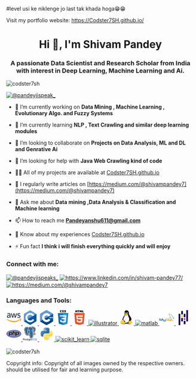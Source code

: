 #level usi ke niklenge jo last tak khada hoga😁😁

Visit my portfolio website: https://Codster7SH.github.io/

<h1 align="center">Hi 👋, I'm Shivam Pandey</h1>
<h3 align="center">A passionate Data Scientist and Research Scholar from India with interest in Deep Learning, Machine Learning and Ai.</h3>

<p align="left"> <img src="https://komarev.com/ghpvc/?username=codster7sh&label=Profile%20views&color=0e75b6&style=flat" alt="codster7sh" /> </p>

<p align="left"> <a href="https://twitter.com/@pandeyjispeaks_" target="blank"><img src="https://img.shields.io/twitter/follow/@pandeyjispeaks_?logo=twitter&style=for-the-badge" alt="@pandeyjispeak_" /></a> </p>

- 🔭 I’m currently working on **Data Mining , Machine Learning , Evolutionary Algo. and Fuzzy Systems**

- 🌱 I’m currently learning **NLP , Text Crawling and similar deep learning modules**

- 👯 I’m looking to collaborate on **Projects on Data Analysis, ML and DL and Genrative Ai**

- 🤝 I’m looking for help with **Java Web Crawling kind of code**

- 👨‍💻 All of my projects are available at [Codster7SH.github.io](Codster7SH.github.io)

- 📝 I regularly write articles on [https://medium.com/@shivampandey7](https://medium.com/@shivampandey7)

- 💬 Ask me about **Data mining ,Data Analysis & Classification and Machine learning**

- 📫 How to reach me **Pandeyanshu611@gmail.com**

- 📄 Know about my experiences [Codster7SH.github.io](Codster7SH.github.io)

- ⚡ Fun fact **I think i will finish everything quickly and will enjoy**

<h3 align="left">Connect with me:</h3>
<p align="left">
<a href="https://twitter.com/@pandeyjispeaks_" target="blank"><img align="center" src="https://raw.githubusercontent.com/rahuldkjain/github-profile-readme-generator/master/src/images/icons/Social/twitter.svg" alt="@pandeyjispeaks_" height="30" width="40" /></a>
<a href="https://linkedin.com/in/https://www.linkedin.com/in/shivam-pandey77/" target="blank"><img align="center" src="https://raw.githubusercontent.com/rahuldkjain/github-profile-readme-generator/master/src/images/icons/Social/linked-in-alt.svg" alt="https://www.linkedin.com/in/shivam-pandey77/" height="30" width="40" /></a>
<a href="https://medium.com/https://medium.com/@shivampandey7" target="blank"><img align="center" src="https://raw.githubusercontent.com/rahuldkjain/github-profile-readme-generator/master/src/images/icons/Social/medium.svg" alt="https://medium.com/@shivampandey7" height="30" width="40" /></a>
</p>

<h3 align="left">Languages and Tools:</h3>
<p align="left"> <a href="https://aws.amazon.com" target="_blank" rel="noreferrer"> <img src="https://raw.githubusercontent.com/devicons/devicon/master/icons/amazonwebservices/amazonwebservices-original-wordmark.svg" alt="aws" width="40" height="40"/> </a> <a href="https://www.cprogramming.com/" target="_blank" rel="noreferrer"> <img src="https://raw.githubusercontent.com/devicons/devicon/master/icons/c/c-original.svg" alt="c" width="40" height="40"/> </a> <a href="https://www.w3schools.com/cpp/" target="_blank" rel="noreferrer"> <img src="https://raw.githubusercontent.com/devicons/devicon/master/icons/cplusplus/cplusplus-original.svg" alt="cplusplus" width="40" height="40"/> </a> <a href="https://www.w3schools.com/css/" target="_blank" rel="noreferrer"> <img src="https://raw.githubusercontent.com/devicons/devicon/master/icons/css3/css3-original-wordmark.svg" alt="css3" width="40" height="40"/> </a> <a href="https://www.w3.org/html/" target="_blank" rel="noreferrer"> <img src="https://raw.githubusercontent.com/devicons/devicon/master/icons/html5/html5-original-wordmark.svg" alt="html5" width="40" height="40"/> </a> <a href="https://www.adobe.com/in/products/illustrator.html" target="_blank" rel="noreferrer"> <img src="https://www.vectorlogo.zone/logos/adobe_illustrator/adobe_illustrator-icon.svg" alt="illustrator" width="40" height="40"/> </a> <a href="https://www.linux.org/" target="_blank" rel="noreferrer"> <img src="https://raw.githubusercontent.com/devicons/devicon/master/icons/linux/linux-original.svg" alt="linux" width="40" height="40"/> </a> <a href="https://www.mathworks.com/" target="_blank" rel="noreferrer"> <img src="https://upload.wikimedia.org/wikipedia/commons/2/21/Matlab_Logo.png" alt="matlab" width="40" height="40"/> </a> <a href="https://www.mysql.com/" target="_blank" rel="noreferrer"> <img src="https://raw.githubusercontent.com/devicons/devicon/master/icons/mysql/mysql-original-wordmark.svg" alt="mysql" width="40" height="40"/> </a> <a href="https://pandas.pydata.org/" target="_blank" rel="noreferrer"> <img src="https://raw.githubusercontent.com/devicons/devicon/2ae2a900d2f041da66e950e4d48052658d850630/icons/pandas/pandas-original.svg" alt="pandas" width="40" height="40"/> </a> <a href="https://www.php.net" target="_blank" rel="noreferrer"> <img src="https://raw.githubusercontent.com/devicons/devicon/master/icons/php/php-original.svg" alt="php" width="40" height="40"/> </a> <a href="https://www.postgresql.org" target="_blank" rel="noreferrer"> <img src="https://raw.githubusercontent.com/devicons/devicon/master/icons/postgresql/postgresql-original-wordmark.svg" alt="postgresql" width="40" height="40"/> </a> <a href="https://www.python.org" target="_blank" rel="noreferrer"> <img src="https://raw.githubusercontent.com/devicons/devicon/master/icons/python/python-original.svg" alt="python" width="40" height="40"/> </a> <a href="https://scikit-learn.org/" target="_blank" rel="noreferrer"> <img src="https://upload.wikimedia.org/wikipedia/commons/0/05/Scikit_learn_logo_small.svg" alt="scikit_learn" width="40" height="40"/> </a> <a href="https://www.sqlite.org/" target="_blank" rel="noreferrer"> <img src="https://www.vectorlogo.zone/logos/sqlite/sqlite-icon.svg" alt="sqlite" width="40" height="40"/> </a> </p>

<p><img align="center" src="https://github-readme-stats.vercel.app/api/top-langs?username=codster7sh&show_icons=true&locale=en&layout=compact" alt="codster7sh" /></p>


Copyright info: Copyright of all images owned by the respective owners.
should be utilised for fair and learning purpose.
